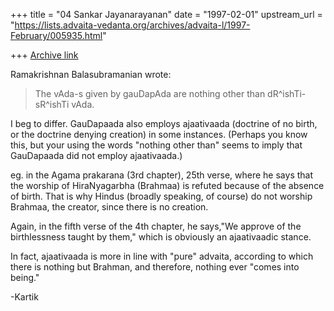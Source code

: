 +++
title = "04 Sankar Jayanarayanan"
date = "1997-02-01"
upstream_url = "https://lists.advaita-vedanta.org/archives/advaita-l/1997-February/005935.html"

+++
[Archive link](https://lists.advaita-vedanta.org/archives/advaita-l/1997-February/005935.html)

Ramakrishnan Balasubramanian <rbalasub at ECN.PURDUE.EDU> wrote:

> The vAda-s given by gauDapAda are nothing other than dR^ishTi-sR^ishTi vAda.

I beg to differ. GauDapaada also employs ajaativaada (doctrine of no birth,
or the doctrine denying creation) in some instances. (Perhaps you know this,
but your using the words "nothing other than" seems to imply that GauDapaada
did not employ ajaativaada.)

eg. in the Agama prakarana (3rd chapter), 25th verse, where he says that the
worship of HiraNyagarbha (Brahmaa) is refuted because of the absence of birth.
That is why Hindus (broadly speaking, of course) do not worship Brahmaa, the
creator, since there is no creation.

Again, in the fifth verse of the 4th chapter, he says,"We approve of the
birthlessness taught by them," which is obviously an ajaativaadic stance.

In fact, ajaativaada is more in line with "pure" advaita, according to which
there is nothing but Brahman, and therefore, nothing ever "comes into being."

-Kartik

